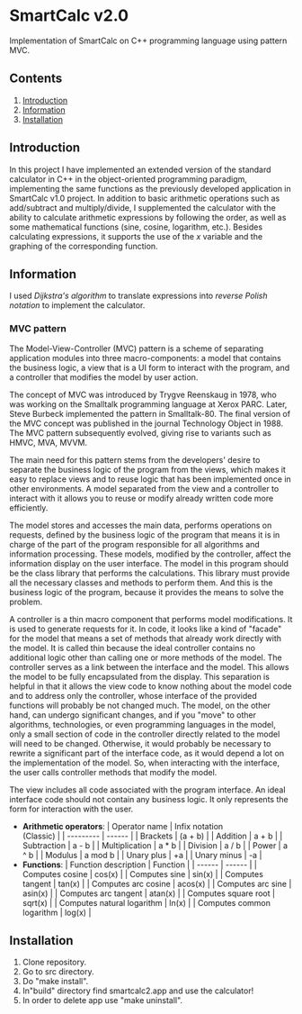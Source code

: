 
# SmartCalc v2.0
Implementation of SmartCalc on C++ programming language using pattern MVC.

## Contents

1. [Introduction](#introduction)
2. [Information](#information)
3. [Installation](#installation)

## Introduction

In this project I have implemented an extended version of the standard calculator in C++ in the object-oriented programming paradigm, implementing the same functions as the previously developed application in SmartCalc v1.0 project. In addition to basic arithmetic operations such as add/subtract and multiply/divide, I supplemented the calculator with the ability to calculate arithmetic expressions by following the order, as well as some mathematical functions (sine, cosine, logarithm, etc.). Besides calculating expressions, it supports the use of the _x_ variable and the graphing of the corresponding function.

## Information

I used *Dijkstra's algorithm* to translate expressions into *reverse Polish notation* to implement the calculator.

### MVC pattern

The Model-View-Controller (MVC) pattern is a scheme of separating application modules into three macro-components: a model that contains the business logic, a view that is a UI form to interact with the program, and a controller that modifies the model by user action.

The concept of MVC was introduced by Trygve Reenskaug in 1978, who was working on the Smalltalk programming language at Xerox PARC. Later, Steve Burbeck implemented the pattern in Smalltalk-80.
The final version of the MVC concept was published in the journal Technology Object in 1988. The MVC pattern subsequently evolved, giving rise to variants such as HMVC, MVA, MVVM.

The main need for this pattern stems from the developers' desire to separate the business logic of the program from the views, which makes it easy to replace views and to reuse logic that has been implemented once in other environments. A model separated from the view and a controller to interact with it allows you to reuse or modify already written code more efficiently.

The model stores and accesses the main data, performs operations on requests, defined by the business logic of the program that means it is in charge of the part of the program responsible for all algorithms and information processing. These models, modified by the controller, affect the information display on the user interface. The model in this program should be the class library that performs the calculations. This library must provide all the necessary classes and methods to perform them. And this is the business logic of the program, because it provides the means to solve the problem.

A controller is a thin macro component that performs model modifications. It is used to generate requests for it. In code, it looks like a kind of "facade" for the model that means a set of methods that already work directly with the model. It is called thin because the ideal controller contains no additional logic other than calling one or more methods of the model. The controller serves as a link between the interface and the model. This allows the model to be fully encapsulated from the display. This separation is helpful in that it allows the view code to know nothing about the model code and to address only the controller, whose interface of the provided functions will probably be not changed much. The model, on the other hand, can undergo significant changes, and if you "move" to other algorithms, technologies, or even programming languages in the model, only a small section of code in the controller directly related to the model will need to be changed. Otherwise, it would probably be necessary to rewrite a significant part of the interface code, as it would depend a lot on the implementation of the model. So, when interacting with the interface, the user calls controller methods that modify the model.

The view includes all code associated with the program interface. An ideal interface code should not contain any business logic. It only represents the form for interaction with the user.

   - **Arithmetic operators**:
     | Operator name | Infix notation <br /> (Classic) |
      | --------- | ------ |
      | Brackets | (a + b) |
      | Addition | a + b |
      | Subtraction | a - b |
      | Multiplication | a * b |
      | Division | a / b |
      | Power | a ^ b |
      | Modulus | a mod b |
      | Unary plus | +a |
      | Unary minus | -a |
   - **Functions**:
      | Function description | Function |
      | ------ | ------ |
      | Computes cosine | cos(x) |
      | Computes sine | sin(x) |
      | Computes tangent | tan(x) |
      | Computes arc cosine | acos(x) |
      | Computes arc sine | asin(x) |
      | Computes arc tangent | atan(x) |
      | Computes square root | sqrt(x) |
      | Computes natural logarithm | ln(x) |
      | Computes common logarithm | log(x) |


## Installation
1. Clone repository.
2. Go to src directory.
3. Do "make install".
4. In"build" directory find smartcalc2.app and use the calculator!
5. In order to delete app use "make uninstall".
